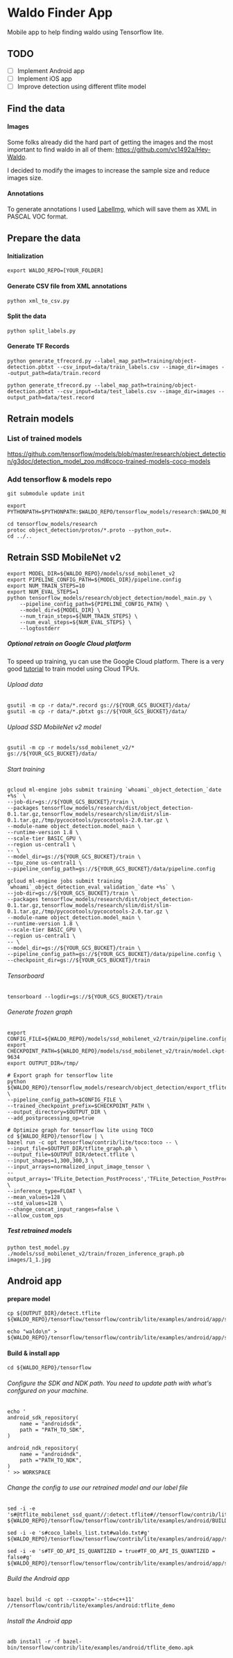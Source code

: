 # Waldo Finder App

Mobile app to help finding waldo using Tensorflow lite. 

## TODO
- [ ] Implement Android app
- [ ] Implement iOS app
- [ ] Improve detection using different tflite model

## Find the data

#### Images
Some folks already did the hard part of getting the images and the most important to find waldo in all of them: https://github.com/vc1492a/Hey-Waldo.

I decided to modify the images to increase the sample size and reduce images size.

#### Annotations
To generate annotations I used [LabelImg](https://github.com/vc1492a/Hey-Waldo.), which will save them as XML in PASCAL VOC format.

## Prepare the data

#### Initialization
```
export WALDO_REPO=[YOUR_FOLDER]
```

#### Generate CSV file from XML annotations

```
python xml_to_csv.py
```

#### Split the data

```
python split_labels.py
```

#### Generate TF Records
```
python generate_tfrecord.py --label_map_path=training/object-detection.pbtxt --csv_input=data/train_labels.csv --image_dir=images --output_path=data/train.record

python generate_tfrecord.py --label_map_path=training/object-detection.pbtxt --csv_input=data/test_labels.csv --image_dir=images --output_path=data/test.record
```

## Retrain models
### List of trained models
https://github.com/tensorflow/models/blob/master/research/object_detection/g3doc/detection_model_zoo.md#coco-trained-models-coco-models

### Add tensorflow & models repo
```
git submodule update init

export PYTHONPATH=$PYTHONPATH:$WALDO_REPO/tensorflow_models/research:$WALDO_REPO/tensorflow_models/research/slim

cd tensorflow_models/research
protoc object_detection/protos/*.proto --python_out=.
cd ../..
```

## Retrain SSD MobileNet v2
```
export MODEL_DIR=${WALDO_REPO}/models/ssd_mobilenet_v2
export PIPELINE_CONFIG_PATH=${MODEL_DIR}/pipeline.config
export NUM_TRAIN_STEPS=10
export NUM_EVAL_STEPS=1
python tensorflow_models/research/object_detection/model_main.py \
    --pipeline_config_path=${PIPELINE_CONFIG_PATH} \
    --model_dir=${MODEL_DIR} \
    --num_train_steps=${NUM_TRAIN_STEPS} \
    --num_eval_steps=${NUM_EVAL_STEPS} \
    --logtostderr
```

##### Optional retrain on Google Cloud platform
To speed up training, yu can use the Google Cloud platform. There is a very good [tutorial](https://medium.com/tensorflow/training-and-serving-a-realtime-mobile-object-detector-in-30-minutes-with-cloud-tpus-b78971cf1193?linkId=54246631) to train model using Cloud TPUs. 

###### Upload data
```
gsutil -m cp -r data/*.record gs://${YOUR_GCS_BUCKET}/data/
gsutil -m cp -r data/*.pbtxt gs://${YOUR_GCS_BUCKET}/data/
```


###### Upload SSD MobileNet v2 model
```
gsutil -m cp -r models/ssd_mobilenet_v2/* gs://${YOUR_GCS_BUCKET}/data/
```

###### Start training
```
gcloud ml-engine jobs submit training `whoami`_object_detection_`date +%s` \
--job-dir=gs://${YOUR_GCS_BUCKET}/train \
--packages tensorflow_models/research/dist/object_detection-0.1.tar.gz,tensorflow_models/research/slim/dist/slim-0.1.tar.gz,/tmp/pycocotools/pycocotools-2.0.tar.gz \
--module-name object_detection.model_main \
--runtime-version 1.8 \
--scale-tier BASIC_GPU \
--region us-central1 \
-- \
--model_dir=gs://${YOUR_GCS_BUCKET}/train \
--tpu_zone us-central1 \
--pipeline_config_path=gs://${YOUR_GCS_BUCKET}/data/pipeline.config
```


```
gcloud ml-engine jobs submit training `whoami`_object_detection_eval_validation_`date +%s` \
--job-dir=gs://${YOUR_GCS_BUCKET}/train \
--packages tensorflow_models/research/dist/object_detection-0.1.tar.gz,tensorflow_models/research/slim/dist/slim-0.1.tar.gz,/tmp/pycocotools/pycocotools-2.0.tar.gz \
--module-name object_detection.model_main \
--runtime-version 1.8 \
--scale-tier BASIC_GPU \
--region us-central1 \
-- \
--model_dir=gs://${YOUR_GCS_BUCKET}/train \
--pipeline_config_path=gs://${YOUR_GCS_BUCKET}/data/pipeline.config \
--checkpoint_dir=gs://${YOUR_GCS_BUCKET}/train
```

###### Tensorboard
```
tensorboard --logdir=gs://${YOUR_GCS_BUCKET}/train
```


###### Generate frozen graph

```
export CONFIG_FILE=${WALDO_REPO}/models/ssd_mobilenet_v2/train/pipeline.config
export CHECKPOINT_PATH=${WALDO_REPO}/models/ssd_mobilenet_v2/train/model.ckpt-9634
export OUTPUT_DIR=/tmp/

# Export graph for tensorflow lite
python ${WALDO_REPO}/tensorflow_models/research/object_detection/export_tflite_ssd_graph.py \
--pipeline_config_path=$CONFIG_FILE \
--trained_checkpoint_prefix=$CHECKPOINT_PATH \
--output_directory=$OUTPUT_DIR \
--add_postprocessing_op=true

# Optimize graph for tensorflow lite using TOCO
cd ${WALDO_REPO}/tensorflow | \
bazel run -c opt tensorflow/contrib/lite/toco:toco -- \
--input_file=$OUTPUT_DIR/tflite_graph.pb \
--output_file=$OUTPUT_DIR/detect.tflite \
--input_shapes=1,300,300,3 \
--input_arrays=normalized_input_image_tensor \
--output_arrays='TFLite_Detection_PostProcess','TFLite_Detection_PostProcess:1','TFLite_Detection_PostProcess:2','TFLite_Detection_PostProcess:3'  \
--inference_type=FLOAT \
--mean_values=128 \
--std_values=128 \
--change_concat_input_ranges=false \
--allow_custom_ops

```

##### Test retrained models
```
python test_model.py ./models/ssd_mobilenet_v2/train/frozen_inference_graph.pb images/1_1.jpg
```

## Android app
#### prepare model
```
cp ${OUTPUT_DIR}/detect.tflite ${WALDO_REPO}/tensorflow/tensorflow/contrib/lite/examples/android/app/src/main/assets/

echo "waldo\n" > ${WALDO_REPO}/tensorflow/tensorflow/contrib/lite/examples/android/app/src/main/assets/waldo.txt
```

#### Build & install app

```
cd ${WALDO_REPO}/tensorflow
```

###### Configure the SDK and NDK path. You need to update path with what's confgured on your machine.
```
echo '
android_sdk_repository(
    name = "androidsdk",
    path = "PATH_TO_SDK",
)

android_ndk_repository(
    name = "androidndk",
    path ="PATH_TO_NDK",
)
' >> WORKSPACE
```

###### Change the config to use our retrained model and our label file
```
sed -i -e 's#@tflite_mobilenet_ssd_quant//:detect.tflite#//tensorflow/contrib/lite/examples/android/app/src/main/assets:detect.tflite#g' ${WALDO_REPO}/tensorflow/tensorflow/contrib/lite/examples/android/BUILD

sed -i -e 's#coco_labels_list.txt#waldo.txt#g' ${WALDO_REPO}/tensorflow/tensorflow/contrib/lite/examples/android/app/src/main/java/org/tensorflow/demo/DetectorActivity.java

sed -i -e 's#TF_OD_API_IS_QUANTIZED = true#TF_OD_API_IS_QUANTIZED = false#g' ${WALDO_REPO}/tensorflow/tensorflow/contrib/lite/examples/android/app/src/main/java/org/tensorflow/demo/DetectorActivity.java

```


###### Build the Android app
```
bazel build -c opt --cxxopt='--std=c++11' //tensorflow/contrib/lite/examples/android:tflite_demo
```

###### Install the Android app
```
adb install -r -f bazel-bin/tensorflow/contrib/lite/examples/android/tflite_demo.apk
```

